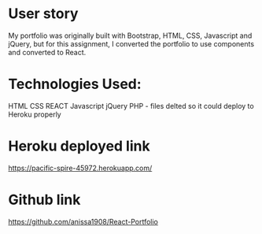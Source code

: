 # User story

My portfolio was originally built with Bootstrap, HTML, CSS, Javascript and jQuery, but for this assignment, I converted the portfolio to use components and converted to React.

# Technologies Used:
HTML
CSS
REACT
Javascript
jQuery
PHP - files delted so it could deploy to Heroku properly


# Heroku deployed link
https://pacific-spire-45972.herokuapp.com/

# Github link

https://github.com/anissa1908/React-Portfolio


